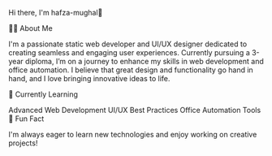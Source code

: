 
Hi there, I'm hafza-mughal👋

👩‍🎓 About Me

I'm a passionate static web developer and UI/UX designer dedicated to creating seamless and engaging user experiences. Currently pursuing a 3-year diploma, I’m on a journey to enhance my skills in web development and office automation. I believe that great design and functionality go hand in hand, and I love bringing innovative ideas to life.

🌱 Currently Learning

Advanced Web Development
UI/UX Best Practices
Office Automation Tools
💬 Fun Fact

I'm always eager to learn new technologies and enjoy working on creative projects!


